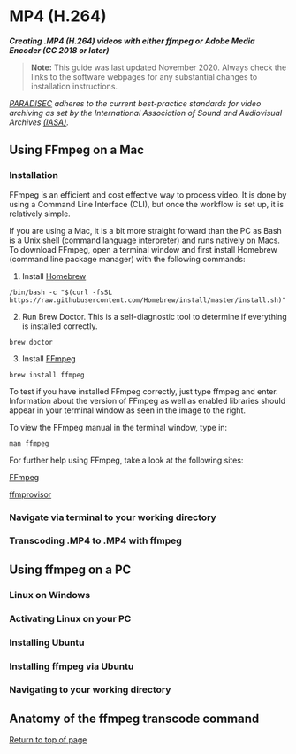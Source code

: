 # MP4 (H.264)

***Creating .MP4 (H.264) videos with either ffmpeg or Adobe Media Encoder (CC 2018 or later)***

>**Note:** This guide was last updated November 2020. Always check the links to the software webpages for any substantial changes to installation instructions.

*[PARADISEC](https://paradisec.org) adheres to the current best-practice standards for video archiving as set by the International Association of Sound and Audiovisual Archives [(IASA)](https://www.iasa-web.org/).*

## Using **FFmpeg** on a Mac

### Installation
FFmpeg is an efficient and cost effective way to process video. It is done by using a Command Line Interface (CLI), but once the workflow is set up, it is relatively simple.

If you are using a Mac, it is a bit more straight forward than the PC as Bash is a Unix shell (command language interpreter) and runs natively on Macs. To download FFmpeg, open a terminal window and first install Homebrew (command line package manager) with the following commands:

1. Install [Homebrew](https://brew.sh/) 

```/bin/bash -c "$(curl -fsSL https://raw.githubusercontent.com/Homebrew/install/master/install.sh)"```

2. Run Brew Doctor. This is a self-diagnostic tool to determine if everything is installed correctly.

```brew doctor```

3. Install [FFmpeg](https://ffmpeg.org/)

```brew install ffmpeg```

To test if you have installed FFmpeg correctly, just type ffmpeg and enter. Information about the version of FFmpeg as well as enabled libraries should appear in your terminal window as seen in the image to the right.

To view the FFmpeg manual in the terminal window, type in:

```man ffmpeg```

For further help using FFmpeg, take a look at the following sites:

[FFmpeg](https://ffmpeg.org/ffmpeg.html)

[ffmprovisor](https://amiaopensource.github.io/ffmprovisr/)


### Navigate via terminal to your working directory

### Transcoding .MP4 to .MP4 with **ffmpeg**

## Using **ffmpeg** on a PC

### Linux on Windows

### Activating Linux on your PC

### Installing Ubuntu

### Installing **ffmpeg** via Ubuntu

### Navigating to your working directory

## Anatomy of the **ffmpeg** transcode command


[Return to top of page](https://paradisec-archive.github.io/video_processing-MP4/)
